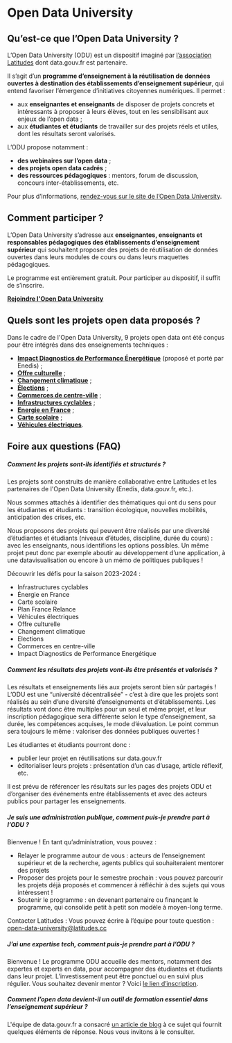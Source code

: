 # Open Data University

## Qu’est-ce que l’Open Data University ?
L’Open Data University (ODU) est un dispositif imaginé par [l’association Latitudes](https://www.latitudes.cc/) dont data.gouv.fr est partenaire.

Il s’agit d’un **programme d’enseignement à la réutilisation de données ouvertes à destination des établissements d’enseignement supérieur**, qui entend favoriser l’émergence d’initiatives citoyennes numériques. Il permet :
* aux **enseignantes et enseignants** de disposer de projets concrets et intéressants à proposer à leurs élèves, tout en les sensibilisant aux enjeux de l’open data ;
* aux **étudiantes et étudiants** de travailler sur des projets réels et utiles, dont les résultats seront valorisés.

L’ODU propose notamment :
* **des webinaires sur l’open data** ;
* **des projets open data cadrés** ;
* **des ressources pédagogiques** : mentors, forum de discussion, concours inter-établissements, etc.

Pour plus d’informations, [rendez-vous sur le site de l’Open Data University](https://www.opendatauniversity.org/).

## Comment participer ?
L’Open Data University s’adresse aux **enseignantes, enseignants et responsables pédagogiques des établissements d’enseignement supérieur** qui souhaitent proposer des projets de réutilisation de données ouvertes dans leurs modules de cours ou dans leurs maquettes pédagogiques.

Le programme est entièrement gratuit. Pour participer au dispositif, il suffit de s’inscrire.

**[Rejoindre l'Open Data University](https://airtable.com/appJY09hYLFOYjGdc/shr7WX6sMS1ciiyMv)**

## Quels sont les projets open data proposés ?
Dans le cadre de l'Open Data University, 9 projets open data ont été conçus pour être intégrés dans des enseignements techniques :
* [**Impact Diagnostics de Performance Énergétique**](https://defis.data.gouv.fr/topics?topic=65b76f15d7874915c8e41298) (proposé et porté par Enedis) ;
* [**Offre culturelle**](https://defis.data.gouv.fr/topics?topic=65b10aa72d0c187ecf296930) ;
* [**Changement climatique**](https://defis.data.gouv.fr/topics?topic=65b10beae24f409e31c547a5) ; 
* [**Élections**](https://defis.data.gouv.fr/topics?topic=65b22219ffcf892bd066df76) ;
* [**Commerces de centre-ville**](https://defis.data.gouv.fr/topics?topic=65b76b8536f029909a82ca1c) ;
* [**Infrastructures cyclables**](https://defis.data.gouv.fr/topics?topic=65a92352ddd3d98e460e83f3) ;
* [**Energie en France**](https://defis.data.gouv.fr/topics?topic=65a92372953d21f206abb110) ;
* [**Carte scolaire**](https://defis.data.gouv.fr/topics?topic=65a9237ed493a309fc872e4a) ;
* [**Véhicules électriques**](https://defis.data.gouv.fr/topics?topic=65a923a083cf5f728c9934b3).

## Foire aux questions (FAQ)

##### Comment les projets sont-ils identifiés et structurés ?
Les projets sont construits de manière collaborative entre Latitudes et les partenaires de l'Open Data University (Enedis, data.gouv.fr, etc.).

Nous sommes attachés à identifier des thématiques qui ont du sens pour les étudiantes et étudiants : transition écologique, nouvelles mobilités, anticipation des crises, etc.

Nous proposons des projets qui peuvent être réalisés par une diversité d’étudiantes et étudiants (niveaux d’études, discipline, durée du cours) : avec les enseignants, nous identifions les options possibles. Un même projet peut donc par exemple aboutir au développement d’une application, à une datavisualisation ou encore à un mémo de politiques publiques !

Découvrir les défis pour la saison 2023-2024 :

* Infrastructures cyclables
* Énergie en France
* Carte scolaire
* Plan France Relance
* Véhicules électriques
* Offre culturelle
* Changement climatique
* Elections
* Commerces en centre-ville
* Impact Diagnostics de Performance Energétique

##### Comment les résultats des projets vont-ils être présentés et valorisés ?
Les résultats et enseignements liés aux projets seront bien sûr partagés ! L’ODU est une “université décentralisée” - c’est à dire que les projets sont réalisés au sein d’une diversité d’enseignements et d’établissements. Les résultats vont donc être multiples pour un seul et même projet, et leur inscription pédagogique sera différente selon le type d’enseignement, sa durée, les compétences acquises, le mode d’évaluation. Le point commun sera toujours le même : valoriser des données publiques ouvertes !

Les étudiantes et étudiants pourront donc :
* publier leur projet en réutilisations sur data.gouv.fr
* éditorialiser leurs projets : présentation d’un cas d’usage, article réflexif, etc.

Il est prévu de référencer les résultats sur les pages des projets ODU et d’organiser des événements entre établissements et avec des acteurs publics pour partager les enseignements.

##### Je suis une administration publique, comment puis-je prendre part à l’ODU ?
Bienvenue ! En tant qu’administration, vous pouvez :

* Relayer le programme autour de vous : acteurs de l’enseignement supérieur et de la recherche, agents publics qui souhaiteraient mentorer des projets
* Proposer des projets pour le semestre prochain : vous pouvez parcourir les projets déjà proposés et commencer à réfléchir à des sujets qui vous intéressent !
* Soutenir le programme : en devenant partenaire ou finançant le programme, qui consolide petit à petit son modèle à moyen-long terme. 

Contacter Latitudes : Vous pouvez écrire à l’équipe pour toute question : open-data-university@latitudes.cc

##### J’ai une expertise tech, comment puis-je prendre part à l’ODU ?
Bienvenue ! Le programme ODU accueille des mentors, notamment des expertes et experts en data, pour accompagner des étudiantes et étudiants dans leur projet. L’investissement peut être ponctuel ou en suivi plus régulier. Vous souhaitez devenir mentor ? Voici [le lien d’inscription](https://airtable.com/app3EKyPGxgEnB7Fw/shrWAHxi8EdHZEgt9).

##### Comment l’open data devient-il un outil de formation essentiel dans l’enseignement supérieur ?
L'équipe de data.gouv.fr a consacré [un article de blog](https://www.data.gouv.fr/fr/posts/comment-lopen-data-devient-un-outil-de-formation-essentiel-dans-lenseignement-superieur/) à ce sujet qui fournit quelques éléments de réponse. Nous vous invitons à le consulter.